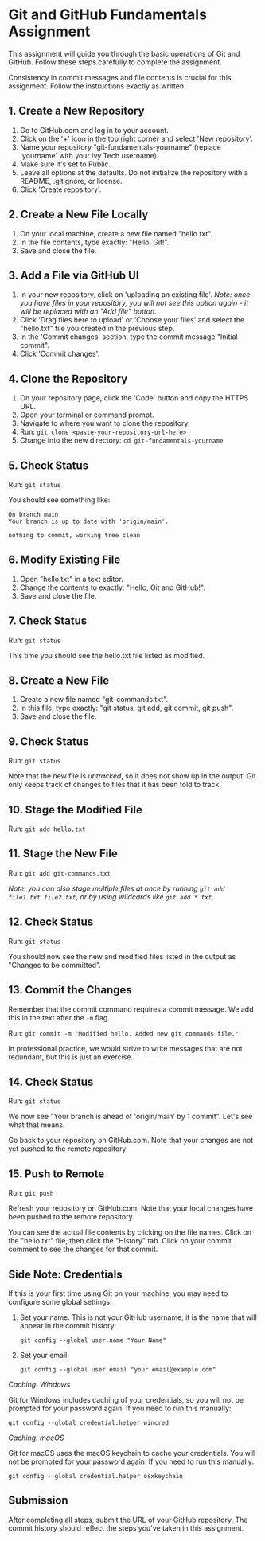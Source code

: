 # Git and GitHub Fundamentals Assignment

This assignment will guide you through the basic operations of Git and GitHub. Follow these steps carefully to complete the assignment.

Consistency in commit messages and file contents is crucial for this assignment. Follow the instructions exactly as written.

## 1. Create a New Repository

1. Go to GitHub.com and log in to your account.
2. Click on the '+' icon in the top right corner and select 'New repository'.
3. Name your repository "git-fundamentals-yourname" (replace 'yourname' with your Ivy Tech username).
4. Make sure it's set to Public.
5. Leave all options at the defaults. Do not initialize the repository with a README, .gitignore, or license.
6. Click 'Create repository'.

## 2. Create a New File Locally

1. On your local machine, create a new file named "hello.txt".
2. In the file contents, type exactly: "Hello, Git!".
3. Save and close the file.

## 3. Add a File via GitHub UI

1. In your new repository, click on 'uploading an existing file'. _Note: once you have files in your repository, you will not see this option again - it will be replaced with an "Add file" button._
2. Click 'Drag files here to upload' or 'Choose your files' and select the "hello.txt" file you created in the previous step.
3. In the 'Commit changes' section, type the commit message "Initial commit".
4. Click 'Commit changes'.

## 4. Clone the Repository

1. On your repository page, click the 'Code' button and copy the HTTPS URL.
2. Open your terminal or command prompt.
3. Navigate to where you want to clone the repository.
4. Run: `git clone <paste-your-repository-url-here>`
5. Change into the new directory: `cd git-fundamentals-yourname`

## 5. Check Status

Run: `git status`

You should see something like:

```
On branch main
Your branch is up to date with 'origin/main'.

nothing to commit, working tree clean
```

## 6. Modify Existing File

1. Open "hello.txt" in a text editor.
2. Change the contents to exactly: "Hello, Git and GitHub!".
3. Save and close the file.

## 7. Check Status

Run: `git status`

This time you should see the hello.txt file listed as modified.

## 8. Create a New File

1. Create a new file named "git-commands.txt".
2. In this file, type exactly: "git status, git add, git commit, git push".
3. Save and close the file.

## 9. Check Status

Run: `git status`

Note that the new file is _untracked_, so it does not show up in the output. Git only keeps track of changes to files that it has been told to track.

## 10. Stage the Modified File

Run: `git add hello.txt`

## 11. Stage the New File

Run: `git add git-commands.txt`

_Note: you can also stage multiple files at once by running `git add file1.txt file2.txt`, or by using wildcards like `git add *.txt`._

## 12. Check Status

Run: `git status`

You should now see the new and modified files listed in the output as "Changes to be committed".

## 13. Commit the Changes

Remember that the commit command requires a commit message. We add this in the text after the `-m` flag.

Run: `git commit -m "Modified hello. Added new git commands file."`

In professional practice, we would strive to write messages that are not redundant, but this is just an exercise.

## 14. Check Status

Run: `git status`

We now see "Your branch is ahead of 'origin/main' by 1 commit". Let's see what that means.

Go back to your repository on GitHub.com. Note that your changes are not yet pushed to the remote repository.

## 15. Push to Remote

Run: `git push`

Refresh your repository on GitHub.com. Note that your local changes have been pushed to the remote repository.

You can see the actual file contents by clicking on the file names. Click on the "hello.txt" file, then click the "History" tab. Click on your commit comment to see the changes for that commit.

## Side Note: Credentials

If this is your first time using Git on your machine, you may need to configure some global settings.

1. Set your name. This is not your GitHub username, it is the name that will appear in the commit history:

   `git config --global user.name "Your Name"`

2. Set your email:

   `git config --global user.email "your.email@example.com"`

_Caching: Windows_

Git for Windows includes caching of your credentials, so you will not be prompted for your password again. If you need to run this manually:

```
git config --global credential.helper wincred
```

_Caching: macOS_

Git for macOS uses the macOS keychain to cache your credentials. You will not be prompted for your password again. If you need to run this manually:

```
git config --global credential.helper osxkeychain
```

## Submission

After completing all steps, submit the URL of your GitHub repository. The commit history should reflect the steps you've taken in this assignment.

